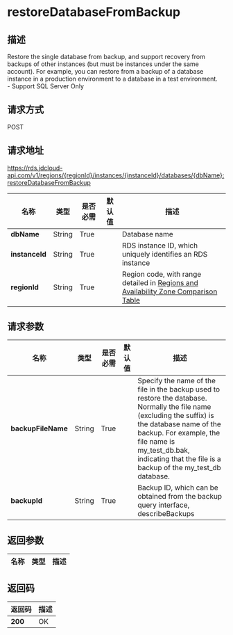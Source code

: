# restoreDatabaseFromBackup


## 描述
Restore the single database from backup, and support recovery from backups of other instances (but must be instances under the same account). For example, you can restore from a backup of a database instance in a production environment to a database in a test environment. <br>- Support SQL Server Only

## 请求方式
POST

## 请求地址
https://rds.jdcloud-api.com/v1/regions/{regionId}/instances/{instanceId}/databases/{dbName}:restoreDatabaseFromBackup

|名称|类型|是否必需|默认值|描述|
|---|---|---|---|---|
|**dbName**|String|True||Database name|
|**instanceId**|String|True||RDS instance ID, which uniquely identifies an RDS instance|
|**regionId**|String|True||Region code, with range detailed in [Regions and Availability Zone Comparison Table](../Enum-Definitions/Regions-AZ.md)|

## 请求参数
|名称|类型|是否必需|默认值|描述|
|---|---|---|---|---|
|**backupFileName**|String|True||Specify the name of the file in the backup used to restore the database. Normally the file name (excluding the suffix) is the database name of the backup. For example, the file name is my_test_db.bak, indicating that the file is a backup of the my_test_db database.|
|**backupId**|String|True||Backup ID, which can be obtained from the backup query interface, describeBackups|


## 返回参数
|名称|类型|描述|
|---|---|---|



## 返回码
|返回码|描述|
|---|---|
|**200**|OK|
